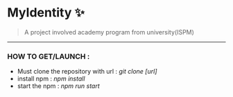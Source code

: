 # MyIdentity :sparkles:
>A project involved academy program from university(ISPM)

---
### HOW TO GET/LAUNCH :
- Must clone the repository with url : *git clone [url]*
- install npm : *npm install*
- start the npm : *npm run start* 
